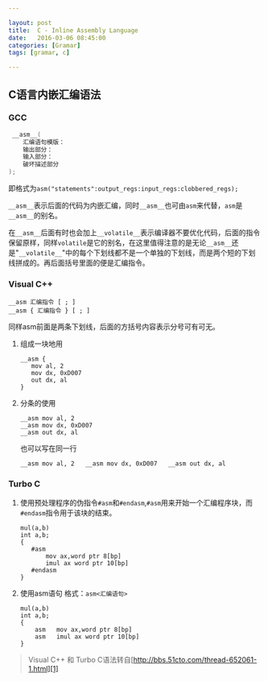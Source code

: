 ```yaml
---

layout: post
title:  C - Inline Assembly Language
date:   2016-03-06 08:45:00
categories: [Gramar]
tags: [gramar, c]

---
```


## C语言内嵌汇编语法

### GCC

~~~C
 __asm__(
    汇编语句模版：
    输出部分：
    输入部分：
    破坏描述部分
);
~~~

即格式为`asm("statements":output_regs:input_regs:clobbered_regs);`


`__asm__`表示后面的代码为内嵌汇编，同时`__asm__`也可由`asm`来代替，`asm`是`__asm__`的别名。

在`__asm__`后面有时也会加上`__volatile__`表示编译器不要优化代码，后面的指令保留原样，同样`volatile`是它的别名，在这里值得注意的是无论`__asm__`还是"`__volatile__`"中的每个下划线都不是一个单独的下划线，而是两个短的下划线拼成的。再后面括号里面的便是汇编指令。


### Visual C++

```
__asm 汇编指令 [ ; ]
__asm { 汇编指令 } [ ; ]
```
同样asm前面是两条下划线，后面的方括号内容表示分号可有可无。

1. 组成一块地用

    ```
    __asm {
       mov al, 2
       mov dx, 0xD007
       out dx, al
    }
    ```
2. 分条的使用

    ```
    __asm mov al, 2
    __asm mov dx, 0xD007
    __asm out dx, al
    ```

    也可以写在同一行

    ```
    __asm mov al, 2   __asm mov dx, 0xD007   __asm out dx, al
    ```

### Turbo C

1. 使用预处理程序的伪指令`#asm`和`#endasm`,`#asm`用来开始一个汇编程序块，而`#endasm`指令用于该块的结束。

    ```
    mul(a,b)
    int a,b;
    {
       #asm
           mov ax,word ptr 8[bp]
           imul ax word ptr 10[bp]
       #endasm
    }
    ```

2. 使用asm语句
格式：`asm<汇编语句>`

    ```
    mul(a,b)
    int a,b;
    {
        asm   mov ax,word ptr 8[bp]
        asm   imul ax word ptr 10[bp]
    }
    ```

> Visual C++ 和 Turbo C语法转自[http://bbs.51cto.com/thread-652061-1.html][1]

[1]: http://bbs.51cto.com/thread-652061-1.html
